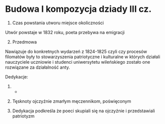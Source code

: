 # Budowa I kompozycja dziady III cz.

1. Czas powstania utworu miejsce okoliczności 

Utwór powstaje w 1832 roku, poeta przebywa na emigracji

2. Przedmowa 

Nawiązuje do konkretnych wydarzeń z 1824-1825 czyli czy procesów filomatów były to stowarzyszenia patriotyczne i kulturalne w których działali nauczyciele uczniowie i studenci uniwersytetu wileńskiego zostało one rozwiązane za działalność anty. 

Dedykacje:

1. -

2. Tęsknoty ojczyźnie zmarłym męczennikom, poświęconym 

3. Dedykacja podkreśla że poeci skupiali się na ojczyźnie i przedstawiali patriotyzm
